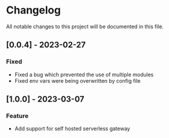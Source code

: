 # Changelog

All notable changes to this project will be documented in this file.

<!-- The format is based on [Keep a Changelog](https://keepachangelog.com/en/1.0.0/),
and this project adheres to [Semantic Versioning](https://semver.org/spec/v2.0.0.html). -->

## [0.0.4] - 2023-02-27

### Fixed

- Fixed a bug which prevented the use of multiple modules
- Fixed env vars were being overwritten by config file

## [1.0.0] - 2023-03-07

### Feature

- Add support for self hosted serverless gateway
